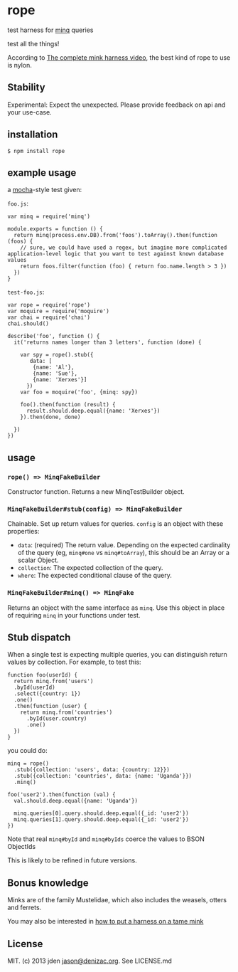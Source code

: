 # rope
test harness for [minq](https://npm.im/minq) queries

test all the things!

According to [The complete mink harness video](http://www.youtube.com/watch?v=eidzxk8HaxY), the best kind of rope to use is nylon.

## Stability

Experimental: Expect the unexpected. Please provide feedback on api and your use-case.

## installation

    $ npm install rope

## example usage

a [mocha](https://npm.im/mocha)-style test given:

`foo.js`:

    var minq = require('minq')

    module.exports = function () {
      return minq(process.env.DB).from('foos').toArray().then(function (foos) {
        // sure, we could have used a regex, but imagine more complicated application-level logic that you want to test against known database values
        return foos.filter(function (foo) { return foo.name.length > 3 })
      })
    }

`test-foo.js`:

    var rope = require('rope')
    var moquire = require('moquire')
    var chai = require('chai')
    chai.should()

    describe('foo', function () {
      it('returns names longer than 3 letters', function (done) {

        var spy = rope().stub({
           data: [
            {name: 'Al'},
            {name: 'Sue'},
            {name: 'Xerxes'}] 
          })
        var foo = moquire('foo', {minq: spy})

        foo().then(function (result) {
          result.should.deep.equal({name: 'Xerxes'})
        }).then(done, done)

      })
    })

## usage

### `rope() => MinqFakeBuilder`

Constructor function. Returns a new MinqTestBuilder object.

### `MinqFakeBuilder#stub(config) => MinqFakeBuilder`

Chainable. Set up return values for queries. `config` is an object with these properties:

  - `data`: (required) The return value. Depending on the expected cardinality of the query (eg, `minq#one` vs `minq#toArray`), this should be an Array or a scalar Object.
  - `collection`: The expected collection of the query.
  - `where`: The expected conditional clause of the query.

### `MinqFakeBuilder#minq() => MinqFake`

Returns an object with the same interface as `minq`. Use this object in place of requiring `minq` in your functions under test.

## Stub dispatch

When a single test is expecting multiple queries, you can distinguish return values by collection. For example, to test this:
  
    function foo(userId) {
      return minq.from('users')
      .byId(userId)
      .select({country: 1})
      .one()
      .then(function (user) {
        return minq.from('countries')
          .byId(user.country)
          .one()
      })
    }

you could do:

    minq = rope()
      .stub({collection: 'users', data: {country: 12}})
      .stub({collection: 'countries', data: {name: 'Uganda'}})
      .minq()

    foo('user2').then(function (val) {
      val.should.deep.equal({name: 'Uganda'})

      minq.queries[0].query.should.deep.equal({_id: 'user2'})
      minq.queries[1].query.should.deep.equal({_id: 'user2'})
    })

Note that real `minq#byId` and `minq#byIds` coerce the values to BSON ObjectIds

This is likely to be refined in future versions.

## Bonus knowledge

Minks are of the family Mustelidae, which also includes the weasels, otters and ferrets.

You may also be interested in [how to put a harness on a tame mink](http://www.youtube.com/watch?v=fHbfzWQ4ksI)

## License
MIT. (c) 2013 jden <jason@denizac.org>. See LICENSE.md